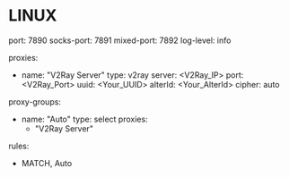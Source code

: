 # LINUX


port: 7890
socks-port: 7891
mixed-port: 7892
log-level: info

proxies:
  - name: "V2Ray Server"
    type: v2ray
    server: <V2Ray_IP>
    port: <V2Ray_Port>
    uuid: <Your_UUID>
    alterId: <Your_AlterId>
    cipher: auto

proxy-groups:
  - name: "Auto"
    type: select
    proxies:
      - "V2Ray Server"

rules:
  - MATCH, Auto
